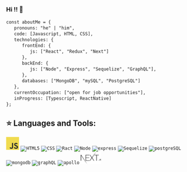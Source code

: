 ### Hi !! 👋

```
const aboutMe = {
   pronouns: "he" | "him",
   code: [Javascript, HTML, CSS],
   technologies: {
      frontEnd: {
         js: ["React", "Redux", "Next"]        
      },
      backEnd: {
         js: ["Node", "Express", "Sequelize", "GraphQL"],
      },
      databases: ["MongoDB", "mySQL", "PostgreSQL"]
   },
   currentOccupation: ["open for job opportunities"],
   inProgress: [Typescript, ReactNative]
};
```
## :star: Languages and Tools:
<p>
<!--   <code><img width="10%" src="https://www.vectorlogo.zone/logos/javascript/javascript-vertical.svg" alt="Javascript"></code> -->
   <code><img width="7%" src="logo-javascript.svg" alt="Javascript"></code>
  <code><img width="15%" src="https://www.vectorlogo.zone/logos/w3_html5/w3_html5-ar21.svg" alt="HTML5"></code>
  <code><img width="13%" src="https://www.vectorlogo.zone/logos/w3_css/w3_css-ar21.svg" alt="CSS"></code>
  <code><img width="15%" src="https://www.vectorlogo.zone/logos/reactjs/reactjs-ar21.svg" alt="Ract"></code>
  <code><img width="13%" src="https://www.vectorlogo.zone/logos/nodejs/nodejs-ar21.svg" alt="Node"></code>
  <code><img width="13%" src="https://www.vectorlogo.zone/logos/expressjs/expressjs-ar21.svg" alt="express"></code>
  <code><img width="15%" src="https://www.vectorlogo.zone/logos/sequelizejs/sequelizejs-ar21.svg" alt="Sequelize"></code>
  <code><img width="10%" src="https://www.vectorlogo.zone/logos/postgresql/postgresql-vertical.svg" alt="postgreSQL"></code>
  <code><img width="17%" src="https://www.vectorlogo.zone/logos/mongodb/mongodb-ar21.svg" alt="mongodb"></code>
   <code><img width="15%" src="https://www.vectorlogo.zone/logos/graphql/graphql-ar21.svg" alt="graphQL"></code>
   <code><img width="15%" src="https://www.vectorlogo.zone/logos/apollographql/apollographql-ar21.svg" alt="apollo"></code>
  <code><img width="11%" src="next-js-seeklogo.com.svg" alt="next.js"></code>
  
</p>
